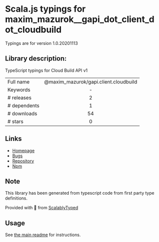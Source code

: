 
# Scala.js typings for maxim_mazurok__gapi_dot_client_dot_cloudbuild

Typings are for version 1.0.20201113

## Library description:
TypeScript typings for Cloud Build API v1

|                    |                 |
| ------------------ | :-------------: |
| Full name          | @maxim_mazurok/gapi.client.cloudbuild |
| Keywords           | - |
| # releases         | 2 |
| # dependents       | 1 |
| # downloads        | 54 |
| # stars            | 0 |

## Links
- [Homepage](https://github.com/Maxim-Mazurok/google-api-typings-generator#readme)
- [Bugs](https://github.com/Maxim-Mazurok/google-api-typings-generator/issues)
- [Repository](https://github.com/Maxim-Mazurok/google-api-typings-generator)
- [Npm](https://www.npmjs.com/package/%40maxim_mazurok%2Fgapi.client.cloudbuild)
    


## Note
This library has been generated from typescript code from first party type definitions.

Provided with :purple_heart: from [ScalablyTyped](https://github.com/oyvindberg/ScalablyTyped)

## Usage
See [the main readme](../../readme.md) for instructions.


